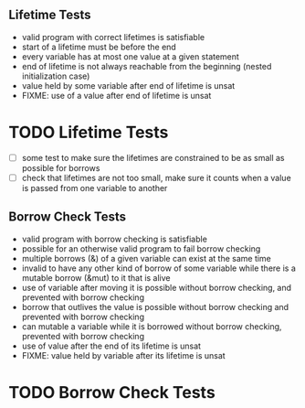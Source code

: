 ## Lifetime Tests
- valid program with correct lifetimes is satisfiable
- start of a lifetime must be before the end
- every variable has at most one value at a given statement
- end of lifetime is not always reachable from the beginning (nested initialization case)
- value held by some variable after end of lifetime is unsat
- FIXME: use of a value after end of lifetime is unsat

# TODO Lifetime Tests
- [ ] some test to make sure the lifetimes are constrained to be as small as possible for borrows
- [ ] check that lifetimes are not too small, make sure it counts when a value is passed from one variable to another

## Borrow Check Tests
- valid program with borrow checking is satisfiable
- possible for an otherwise valid program to fail borrow checking
- multiple borrows (&) of a given variable can exist at the same time
- invalid to have any other kind of borrow of some variable while there is a mutable borrow (&mut) to it that is alive
- use of variable after moving it is possible without borrow checking, and prevented with borrow checking
- borrow that outlives the value is possible without borrow checking and prevented with borrow checking
- can mutable a variable while it is borrowed without borrow checking, prevented with borrow checking
- use of value after the end of its lifetime is unsat
- FIXME: value held by variable after its lifetime is unsat

# TODO Borrow Check Tests